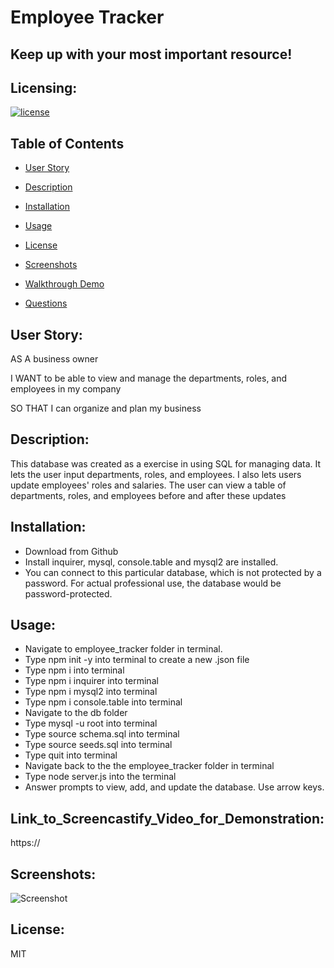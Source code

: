 # Employee Tracker

## Keep up with your most important resource!

## Licensing:
[![license](https://img.shields.io/badge/license-MIT-blue)](https://shields.io)

## Table of Contents
- [User Story](#user-story)
- [Description](#description)
- [Installation](#installation)
- [Usage](#usage)
- [License](#license)
- [Screenshots](#Screenshots:)
- [Walkthrough Demo](#Link_to_Screencastify_Video_for_Demonstration:)

- [Questions](#questions)

## User Story:
AS A business owner

I WANT to be able to view and manage the departments, roles, and employees in my company

SO THAT I can organize and plan my business

## Description:
This database was created as a exercise in using SQL for managing data.  It lets the user input departments, roles, and employees. I also lets users update employees' roles and salaries. The user can view a table of departments, roles, and employees before and after these updates

## Installation:
- Download from Github
- Install inquirer, mysql, console.table and mysql2 are installed.
- You can connect to this particular database, which is not protected by a password. For actual professional use, the database would be password-protected.

## Usage:
- Navigate to employee_tracker folder in terminal.
- Type npm init -y into terminal to create a new .json file
- Type npm i into terminal
- Type npm i inquirer into terminal
- Type npm i mysql2 into terminal
- Type npm i console.table into terminal
- Navigate to the db folder
- Type mysql -u root into terminal
- Type source schema.sql into terminal
- Type source seeds.sql into terminal
- Type quit into terminal
- Navigate back to the the employee_tracker folder in terminal
- Type node server.js into the terminal
- Answer prompts to view, add, and update the database. Use arrow keys.

## Link_to_Screencastify_Video_for_Demonstration:

https://



## Screenshots:

![Screenshot](assets/img/screenshot1.png)



## License:
MIT



